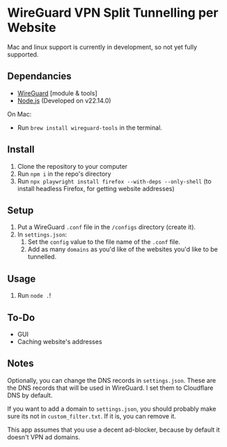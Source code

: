 # WireGuard VPN Split Tunnelling per Website

Mac and linux support is currently in development, so not yet fully supported.

## Dependancies
- [WireGuard](https://www.wireguard.com/install/) [module & tools]
- [Node.js](https://nodejs.org/en/download) (Developed on v22.14.0)

On Mac:

- Run `brew install wireguard-tools` in the terminal.

## Install

1. Clone the repository to your computer
2. Run `npm i` in the repo's directory
3. Run `npx playwright install firefox --with-deps --only-shell` (to install headless Firefox, for getting website addresses)

## Setup

1. Put a WireGuard `.conf` file in the `/configs` directory (create it).
2. In `settings.json`:
    1. Set the `config` value to the file name of the `.conf` file.
    2. Add as many `domains` as you'd like of the websites you'd like to be tunnelled.

## Usage

1. Run `node .`!


## To-Do

- GUI
- Caching website's addresses


## Notes

Optionally, you can change the DNS records in `settings.json`. These are the DNS records that will be used in WireGuard. I set them to Cloudflare DNS by default.

If you want to add a domain to `settings.json`, you should probably make sure its not in `custom_filter.txt`. If it is, you can remove it.

This app assumes that you use a decent ad-blocker, because by default it doesn't VPN ad domains.